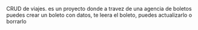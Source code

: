 CRUD de viajes.
es un proyecto donde a travez de una agencia de boletos puedes crear un boleto con datos, te leera el boleto, puedes actualizarlo o borrarlo
